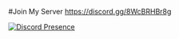 #Join My Server https://discord.gg/8WcBRHBr8g

[![Discord Presence](https://lanyard.cnrad.dev/api/831224410726989846)](https://discord.com/users/831224410726989846)
<!---
Dorukuz/Dorukuz is a ✨ special ✨ repository because its `README.md` (this file) appears on your GitHub profile.
You can click the Preview link to take a look at your changes.
--->
